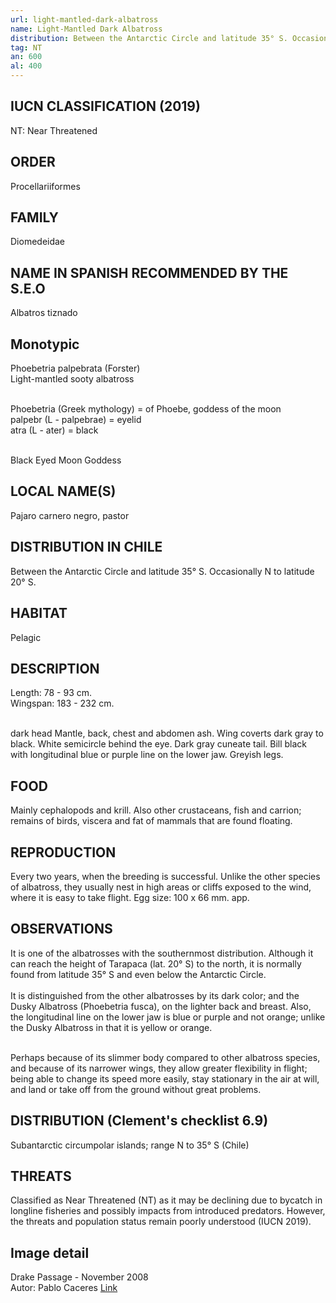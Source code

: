 ```yaml
---
url: light-mantled-dark-albatross
name: Light-Mantled Dark Albatross
distribution: Between the Antarctic Circle and latitude 35° S. Occasionally N to latitude 20° S.
tag: NT
an: 600
al: 400
---
```


## IUCN CLASSIFICATION (2019)

NT: Near Threatened

## ORDER

Procellariiformes

## FAMILY

Diomedeidae

## NAME IN SPANISH RECOMMENDED BY THE S.E.O

Albatros tiznado

## Monotypic

Phoebetria palpebrata (Forster)<br>
Light-mantled sooty albatross<br><br>

Phoebetria (Greek mythology) = of Phoebe, goddess of the moon<br>
palpebr (L - palpebrae) = eyelid<br>
atra (L - ater) = black<br><br>

Black Eyed Moon Goddess

## LOCAL NAME(S)

Pajaro carnero negro, pastor

## DISTRIBUTION IN CHILE

Between the Antarctic Circle and latitude 35° S. Occasionally N to latitude 20° S.

## HABITAT

Pelagic

## DESCRIPTION

Length: 78 - 93 cm.<br>
Wingspan: 183 - 232 cm.<br><br>

dark head Mantle, back, chest and abdomen ash. Wing coverts dark gray to black. White semicircle behind the eye. Dark gray cuneate tail. Bill black with longitudinal blue or purple line on the lower jaw. Greyish legs.

## FOOD

Mainly cephalopods and krill. Also other crustaceans, fish and carrion; remains of birds, viscera and fat of mammals that are found floating.

## REPRODUCTION

Every two years, when the breeding is successful. Unlike the other species of albatross, they usually nest in high areas or cliffs exposed to the wind, where it is easy to take flight. Egg size: 100 x 66 mm. app.

## OBSERVATIONS

It is one of the albatrosses with the southernmost distribution. Although it can reach the height of Tarapaca (lat. 20° S) to the north, it is normally found from latitude 35° S and even below the Antarctic Circle.<br><br>
It is distinguished from the other albatrosses by its dark color; and the Dusky Albatross (Phoebetria fusca), on the lighter back and breast. Also, the longitudinal line on the lower jaw is blue or purple and not orange; unlike the Dusky Albatross in that it is yellow or orange.<br><br>

Perhaps because of its slimmer body compared to other albatross species, and because of its narrower wings, they allow greater flexibility in flight; being able to change its speed more easily, stay stationary in the air at will, and land or take off from the ground without great problems.

## DISTRIBUTION (Clement's checklist 6.9)

Subantarctic circumpolar islands; range N to 35° S (Chile)

## THREATS

Classified as Near Threatened (NT) as it may be declining due to bycatch in longline fisheries and possibly impacts from introduced predators. However, the threats and population status remain poorly understood (IUCN 2019).

## Image detail

Drake Passage - November 2008<br>
Autor: Pablo Caceres [Link](http://www.flickr.com/photos/pablocaceres/)
